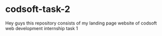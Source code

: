 # codsoft-task-2
Hey guys this repository consists of my landing page website of codsoft web development internship task 1
